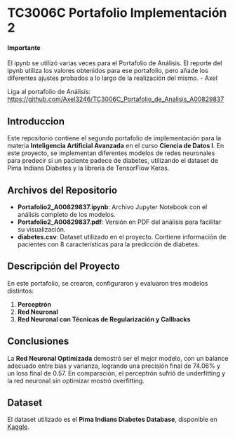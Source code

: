 # TC3006C Portafolio Implementación 2

#### Importante

El ipynb se utilizó varias veces para el Portafolio de Análisis. El reporte del ipynb utiliza los valores obtenidos para ese portafolio, pero añade los diferentes ajustes probados a lo largo de la realización del mismo. - Axel

Liga al portafolio de Análisis: https://github.com/Axel3246/TC3006C_Portafolio_de_Analisis_A00829837

## Introduccion

Este repositorio contiene el segundo portafolio de implementación para la materia **Inteligencia Artificial Avanzada** en el curso **Ciencia de Datos I**. En este proyecto, se implementan diferentes modelos de redes neuronales para predecir si un paciente padece de diabetes, utilizando el dataset de Pima Indians Diabetes y la libreria de TensorFlow Keras.

## Archivos del Repositorio

- **Portafolio2_A00829837.ipynb**: Archivo Jupyter Notebook con el análisis completo de los modelos.
- **Portafolio2_A00829837.pdf**: Versión en PDF del análisis para facilitar su visualización.
- **diabetes.csv**: Dataset utilizado en el proyecto. Contiene información de pacientes con 8 características para la predicción de diabetes.

## Descripción del Proyecto

En este portafolio, se crearon, configuraron y evaluaron tres modelos distintos:
1. **Perceptrón**
2. **Red Neuronal**
3. **Red Neuronal con Técnicas de Regularización y Callbacks**

## Conclusiones

La **Red Neuronal Optimizada** demostró ser el mejor modelo, con un balance adecuado entre bias y varianza, logrando una precisión final de 74.06% y un loss final de 0.57. En comparación, el perceptrón sufrió de underfitting y la red neuronal sin optimizar mostró  overfitting.

## Dataset

El dataset utilizado es el **Pima Indians Diabetes Database**, disponible en [Kaggle](https://www.kaggle.com/datasets/uciml/pima-indians-diabetes-database).
